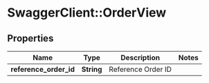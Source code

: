 # SwaggerClient::OrderView

## Properties
Name | Type | Description | Notes
------------ | ------------- | ------------- | -------------
**reference_order_id** | **String** | Reference Order ID | 


